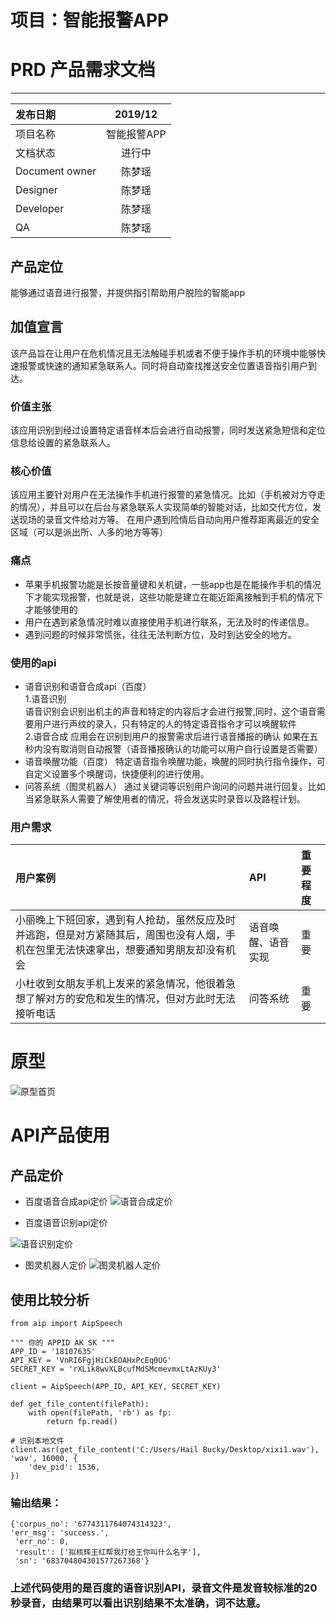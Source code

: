 # 项目：智能报警APP
# PRD 产品需求文档
---
|发布日期|2019/12|
|:-|:-:|
|项目名称|智能报警APP|
|文档状态|进行中|
|Document owner|陈梦瑶|
|Designer|陈梦瑶|
|Developer|陈梦瑶|
|QA|陈梦瑶|

## 产品定位
能够通过语音进行报警，并提供指引帮助用户脱险的智能app
## 加值宣言
该产品旨在让用户在危机情况且无法触碰手机或者不便于操作手机的环境中能够快速报警或快速的通知紧急联系人。同时将自动查找推送安全位置语音指引用户到达。

### 价值主张
该应用识别到经过设置特定语音样本后会进行自动报警，同时发送紧急短信和定位信息给设置的紧急联系人。

### 核心价值
该应用主要针对用户在无法操作手机进行报警的紧急情况。比如（手机被对方夺走的情况），并且可以在后台与紧急联系人实现简单的智能对话，比如交代方位，发送现场的录音文件给对方等。
在用户遇到险情后自动向用户推荐距离最近的安全区域（可以是派出所、人多的地方等等）
### 痛点
- 苹果手机报警功能是长按音量键和关机键，一些app也是在能操作手机的情况下才能实现报警，也就是说，这些功能是建立在能近距离接触到手机的情况下才能够使用的
- 用户在遇到紧急情况时难以直接使用手机进行联系，无法及时的传递信息。
- 遇到问题的时候非常慌张，往往无法判断方位，及时到达安全的地方。

### 使用的api
- 语音识别和语音合成api（百度）<br>
    1.语音识别<br>
语音识别会识别出机主的声音和特定的内容后才会进行报警,同时，这个语音需要用户进行声纹的录入，只有特定的人的特定语音指令才可以唤醒软件<br>
    2.语音合成
  应用会在识别到用户的报警需求后进行语音播报的确认 如果在五秒内没有取消则自动报警（语音播报确认的功能可以用户自行设置是否需要）
-  语音唤醒功能（百度）
特定语音指令唤醒功能，唤醒的同时执行指令操作，可自定义设置多个唤醒词，快捷便利的进行使用。
- 问答系统（图灵机器人）
通过关键词等识别用户询问的问题并进行回复。比如当紧急联系人需要了解使用者的情况，将会发送实时录音以及路程计划。

### 用户需求
|用户案例|API|重要程度|
|:-|:-|:-|
|小丽晚上下班回家，遇到有人抢劫，虽然反应及时并逃跑，但是对方紧随其后，周围也没有人烟，手机在包里无法快速拿出，想要通知男朋友却没有机会|语音唤醒、语音实现|重要|
|小杜收到女朋友手机上发来的紧急情况，他很着急想了解对方的安危和发生的情况，但对方此时无法接听电话|问答系统|重要|


# 原型

![原型首页](https://github.com/HailBucky/API_ML_AI/blob/master/原型1.png)

# API产品使用
## 产品定价
- 百度语音合成api定价
![语音合成定价](https://github.com/HailBucky/API_ML_AI/blob/master/api语音合成.png)

- 百度语音识别api定价

![语音识别定价](https://github.com/HailBucky/API_ML_AI/blob/master/语音识别.png)

- 图灵机器人定价
![图灵机器人定价](https://github.com/HailBucky/API_ML_AI/blob/master/api1.png)

## 使用比较分析
```
from aip import AipSpeech

""" 你的 APPID AK SK """
APP_ID = '18107635'
API_KEY = 'VnRI6FgjHiCkEOAHxPcEq0UG'
SECRET_KEY = 'rXLik8wvXLBcufMdSMcmevmxLtAzKUy3'

client = AipSpeech(APP_ID, API_KEY, SECRET_KEY)

def get_file_content(filePath):
    with open(filePath, 'rb') as fp:
        return fp.read()

# 识别本地文件
client.asr(get_file_content('C:/Users/Hail Bucky/Desktop/xixi1.wav'), 'wav', 16000, {
    'dev_pid': 1536,
})
```
### 输出结果：
```
{'corpus_no': '6774311764074314323',
'err_msg': 'success.',
 'err_no': 0,
 'result': ['拟核辉王红帮我打给王你叫什么名字'],
 'sn': '683704804301577267368'}
```
### 上述代码使用的是百度的语音识别API，录音文件是发音较标准的20秒录音，由结果可以看出识别结果不太准确，词不达意。
